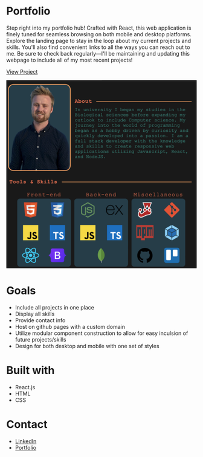 # Portfolio

Step right into my portfolio hub! Crafted with React, this web application is finely tuned for seamless browsing on both mobile and desktop platforms. Explore the landing page to stay in the loop about my current projects and skills. You'll also find convenient links to all the ways you can reach out to me. Be sure to check back regularly—I'll be maintaining and updating this webpage to include all of my most recent projects!

[View Project](https://christophersyrnyk.dev)

![DisplayPhoto](https://github.com/ChrisSyrnyk/Portfolio/blob/main/src/img/portfolio-display.png)

# Goals
- Include all projects in one place
- Display all skills
- Provide contact info
- Host on github pages with a custom domain
- Utilize modular component construction to allow for easy inculsion of future projects/skills
- Design for both desktop and mobile with one set of styles

# Built with
- React.js
- HTML
- CSS

# Contact
- [LinkedIn](https://www.linkedin.com/in/christopher-syrnyk-3b5058259/)
- [Portfolio](https://christophersyrnyk.dev)
